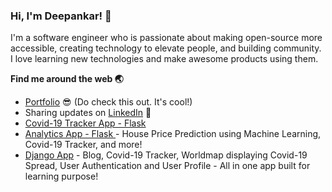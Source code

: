 ### Hi, I'm Deepankar! 👋 

<!--
**deepankarkotnala/deepankarkotnala** is a ✨ _special_ ✨ repository because its `README.md` (this file) appears on your GitHub profile.

Here are some ideas to get you started:

- 🔭 I’m currently working on ...
- 🌱 I’m currently learning ...
- 👯 I’m looking to collaborate on ...
- 🤔 I’m looking for help with ...
- 💬 Ask me about ...
- 📫 How to reach me: ...
- 😄 Pronouns: ...
- ⚡ Fun fact: ...
-->

I'm a software engineer who is passionate about making open-source more accessible, creating technology to elevate people, and building community. 
I love learning new technologies and make awesome products using them.

**Find me around the web :earth_asia:**

- [Portfolio](https://portfolio-dk.herokuapp.com) :sunglasses: (Do check this out. It's cool!)
- Sharing updates on [LinkedIn](https://www.linkedin.com/in/deepankarkotnala/) :briefcase:
- [Covid-19 Tracker App - Flask](https://covidtracker-dk.herokuapp.com)
- [Analytics App - Flask ](https://analytics-dk.herokuapp.com/)- House Price Prediction using Machine Learning, Covid-19 Tracker, and more!
- [Django App](https://django-dk.herokuapp.com) - Blog, Covid-19 Tracker, Worldmap displaying Covid-19 Spread, User Authentication and User Profile - All in one app built for learning purpose!
